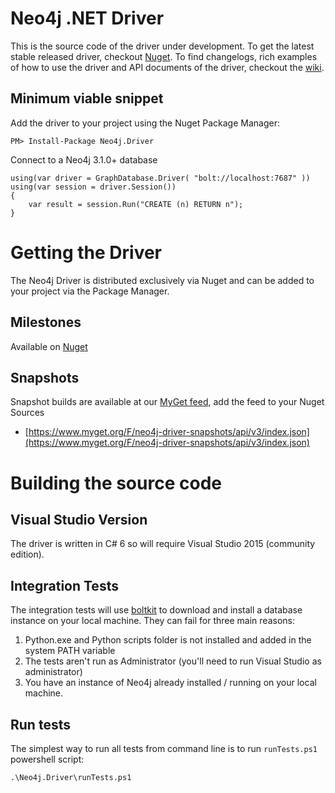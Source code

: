 # Neo4j .NET Driver
This is the source code of the driver under development. To get the latest stable released driver, checkout [Nuget](https://www.nuget.org/packages/Neo4j.Driver/). To find changelogs, rich examples of how to use the driver and API documents of the driver, checkout the [wiki](https://github.com/neo4j/neo4j-dotnet-driver/wiki). 

## Minimum viable snippet

Add the driver to your project using the Nuget Package Manager:

    PM> Install-Package Neo4j.Driver

Connect to a Neo4j 3.1.0+ database

    using(var driver = GraphDatabase.Driver( "bolt://localhost:7687" ))
    using(var session = driver.Session())
    {
        var result = session.Run("CREATE (n) RETURN n");
    }

# Getting the Driver

The Neo4j Driver is distributed exclusively via Nuget and can be added to your project via the Package Manager.

## Milestones

Available on [Nuget](https://www.nuget.org/packages/Neo4j.Driver)

## Snapshots

Snapshot builds are available at our [MyGet feed](https://www.myget.org/feed/neo4j-driver-snapshots/package/nuget/Neo4j.Driver), add the feed to your Nuget Sources

* [https://www.myget.org/F/neo4j-driver-snapshots/api/v3/index.json](https://www.myget.org/F/neo4j-driver-snapshots/api/v3/index.json)

# Building the source code

## Visual Studio Version

The driver is written in C# 6 so will require Visual Studio 2015 (community edition).

## Integration Tests

The integration tests will use [boltkit](https://github.com/neo4j-contrib/boltkit) to download and install a database instance on your local machine.
They can fail for three main reasons:

1. Python.exe and Python scripts folder is not installed and added in the system PATH variable
2. The tests aren't run as Administrator (you'll need to run Visual Studio as administrator)
3. You have an instance of Neo4j already installed / running on your local machine.

## Run tests
The simplest way to run all tests from command line is to run `runTests.ps1` powershell script:

	.\Neo4j.Driver\runTests.ps1
